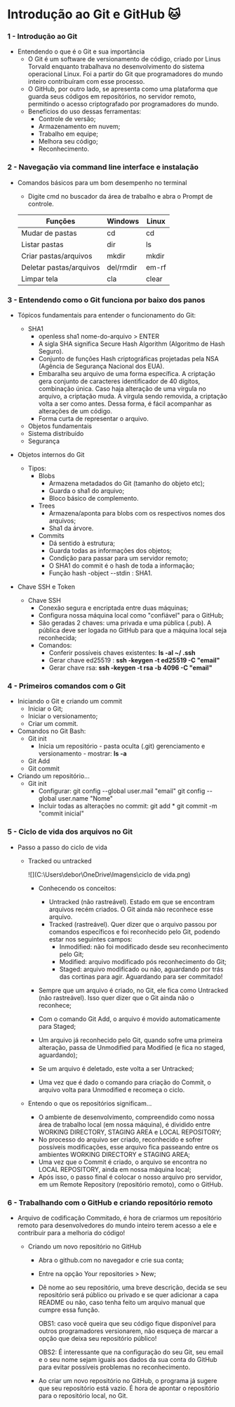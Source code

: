 # Introdução ao Git e GitHub :cat:

### 1 - Introdução ao Git

* Entendendo o que é o Git e sua importância
  * O Git é um software de versionamento de código, criado por Linus Torvald enquanto trabalhava no desenvolvimento do sistema operacional Linux. Foi a partir do Git que programadores do mundo inteiro contribuíram com esse processo. 
  * O GitHub, por outro lado, se apresenta como uma plataforma que guarda seus códigos em repositórios, no servidor remoto, permitindo o acesso criptografado por programadores do mundo. 
  * Benefícios do uso dessas ferramentas:
    * Controle de versão;
    * Armazenamento em nuvem;
    * Trabalho em equipe;
    * Melhora seu código;
    * Reconhecimento.



### 2 - Navegação via command line interface e instalação 

* Comandos básicos para um bom desempenho no terminal

  * Digite cmd no buscador da área de trabalho e abra o Prompt de controle.

  | Funções                 | Windows   | Linux |
  | ----------------------- | --------- | ----- |
  | Mudar de pastas         | cd        | cd    |
  | Listar pastas           | dir       | ls    |
  | Criar pastas/arquivos   | mkdir     | mkdir |
  | Deletar pastas/arquivos | del/rmdir | em-rf |
  | Limpar tela             | cla       | clear |

  

### 3 - Entendendo como o Git funciona por baixo dos panos

* Tópicos fundamentais para entender o funcionamento do Git:
  * SHA1
    * openless sha1 nome-do-arquivo > ENTER
    * A sigla SHA significa Secure Hash Algorithm (Algoritmo de Hash Seguro).
    * Conjunto de funções Hash criptográficas projetadas pela NSA (Agência de Segurança Nacional dos EUA).
    * Embaralha seu arquivo de uma forma específica. A criptação gera conjunto de caracteres identificador de 40 dígitos, combinação única. Caso haja alteração de uma vírgula no arquivo, a criptação muda. A vírgula sendo removida, a criptação volta a ser como antes. Dessa forma, é fácil acompanhar as alterações de um código.
    * Forma curta de representar o arquivo.
  * Objetos fundamentais
  * Sistema distribuído
  * Segurança



* Objetos internos do Git
  * Tipos:
    * Blobs
      * Armazena metadados do Git (tamanho do objeto etc);
      * Guarda o sha1 do arquivo;
      * Bloco básico de complemento.
    * Trees
      * Armazena/aponta para blobs com os respectivos nomes dos arquivos;
      * Sha1 da árvore.
    * Commits
      * Dá sentido à estrutura;
      * Guarda todas as informações dos objetos;
      * Condição para passar para um servidor remoto;
      * O SHA1 do commit é o hash de toda a informação;
      * Função hash -object --stdin : SHA1.



* Chave SSH e Token
  * Chave SSH
    * Conexão segura e encriptada entre duas máquinas;
    * Configura nossa máquina local como "confiável" para o GitHub;
    * São geradas 2 chaves: uma privada e uma pública (.pub). A pública deve ser logada no GitHub para que a máquina local seja reconhecida;
    * Comandos:
      * Conferir possíveis chaves existentes: **ls -al ~/ .ssh**
      * Gerar chave ed25519 : **ssh -keygen -t ed25519 -C "email"**
      * Gerar chave rsa: **ssh -keygen -t rsa -b 4096 -C "email"**



### 4 - Primeiros comandos com o Git

* Iniciando o Git e criando um commit
  * Iniciar o Git;
  * Iniciar o versionamento;
  * Criar um commit.
* Comandos no Git Bash:
  * Git init 
    * Inicia um repositório - pasta oculta (.git) gerenciamento e versionamento - mostrar: **ls -a**
  * Git Add
  * Git commit
* Criando um repositório...
  * Git init
    * Configurar: git config --global user.mail "email"
      git config --global user.name "Nome"
    * Incluir todas as alterações no commit: git add *
      git commit -m "commit inicial"



### 5 - Ciclo de vida dos arquivos no Git

* Passo a passo do ciclo de vida

  * Tracked ou untracked

    ![](C:\Users\debor\OneDrive\Imagens\ciclo de vida.png)

    * Conhecendo os conceitos:

      * Untracked (não rastreável). Estado em que se encontram arquivos recém criados. O Git ainda não reconhece esse arquivo.
      * Tracked (rastreável). Quer dizer que o arquivo passou por comandos específicos e foi reconhecido pelo Git, podendo estar nos seguintes campos:
        * Inmodified: não foi modificado desde seu reconhecimento pelo Git;
        * Modified: arquivo modificado pós reconhecimento do Git;
        * Staged: arquivo modificado ou  não, aguardando por trás das cortinas para agir. Aguardando para ser commitado!

    * Sempre que um arquivo é criado, no Git, ele fica como Untracked (não rastreável). Isso quer dizer que o Git ainda não o reconhece;

    * Com o comando Git Add, o arquivo é movido automaticamente para Staged;

    * Um arquivo já reconhecido pelo Git, quando sofre uma primeira alteração, passa de Unmodified para Modified (e fica no staged, aguardando);

    * Se um arquivo é deletado, este volta a ser Untracked;

    * Uma vez que é dado o comando para criação do Commit, o arquivo volta para Unmodified e recomeça o ciclo.

      

  * Entendo o que os repositórios significam...

    * O ambiente de desenvolvimento, compreendido como nossa área de trabalho local (em nossa máquina), é dividido entre WORKING DIRECTORY, STAGING AREA e LOCAL REPOSITORY;
    * No processo do arquivo ser criado, reconhecido e sofrer possíveis modificações, esse arquivo fica passeando entre os ambientes WORKING DIRECTORY e STAGING AREA;
    * Uma vez que o Commit é criado, o arquivo se encontra no LOCAL REPOSITORY, ainda em nossa máquina local;
    * Após isso, o passo final é colocar o nosso arquivo pro servidor, em um Remote Repository (repositório remoto), como o GitHub. 



### 6 - Trabalhando com o GitHub e criando repositório remoto

* Arquivo de codificação Commitado, é hora de criarmos um repositório remoto para desenvolvedores do mundo inteiro terem acesso a ele e contribuir para a melhoria do código!

  * Criando um novo repositório no GitHub

    * Abra o github.com no navegador e crie sua conta;

    * Entre na opção Your repositories > New;

    * Dê nome ao seu repositório, uma breve descrição, decida se seu repositório será público ou privado e se quer adicionar a capa README ou não, caso tenha feito um arquivo manual que cumpre essa função.

      OBS1: caso você queira que seu código fique disponível para outros programadores versionarem, não esqueça de marcar a opção que deixa seu repositório público!

      OBS2: É interessante que na configuração do seu Git, seu email e o seu nome sejam iguais aos dados da sua conta do GitHub para evitar possíveis problemas no reconhecimento.

    * Ao criar um novo repositório no GitHub, o programa já sugere que seu repositório está vazio. É hora de apontar o repositório para o repositório local, no Git.

